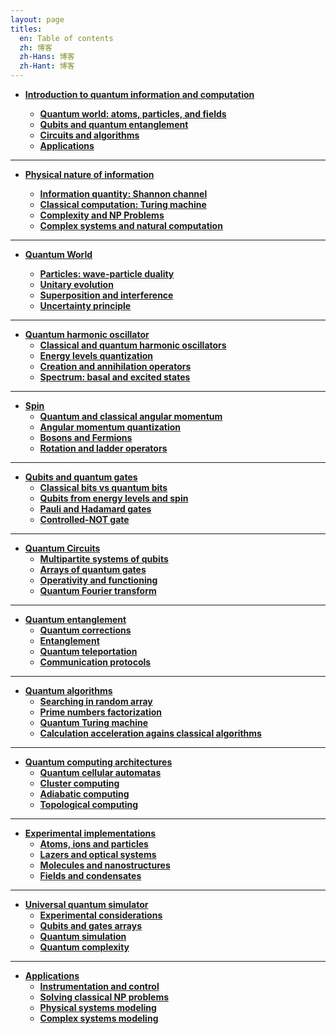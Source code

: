 ```yaml
---
layout: page
titles:
  en: Table of contents
  zh: 博客
  zh-Hans: 博客
  zh-Hant: 博客
---
```


- **[Introduction to quantum information and computation]()**

  - **[Quantum world: atoms, particles, and fields]()**
  - **[Qubits and quantum entanglement]()**
  - **[Circuits and algorithms]()**
  - **[Applications]()**

---

- **[Physical nature of information]()**
  
  - **[Information quantity: Shannon channel]()**
  - **[Classical computation: Turing machine]()**
  - **[Complexity and NP Problems]()**
  - **[Complex systems and natural computation]()**

---

- **[Quantum World]()**

  - **[Particles: wave-particle duality]()**
  - **[Unitary evolution]()**
  - **[Superposition and interference]()**
  - **[Uncertainty principle]()**

---

- **[Quantum harmonic oscillator]()**
  - **[Classical and quantum harmonic oscillators]()**
  - **[Energy levels quantization]()**
  - **[Creation and annihilation operators]()**
  - **[Spectrum: basal and excited states]()**

---

- **[Spin]()**
  - **[Quantum and classical angular momentum]()**
  - **[Angular momentum quantization]()**
  - **[Bosons and Fermions]()**
  - **[Rotation and ladder operators]()**

---

- **[Qubits and quantum gates]()**
  - **[Classical bits vs quantum bits]()**
  - **[Qubits from energy levels and spin]()**
  - **[Pauli and Hadamard gates]()**
  - **[Controlled-NOT gate]()**

---

- **[Quantum Circuits]()**
  - **[Multipartite systems of qubits]()**
  - **[Arrays of quantum gates]()**
  - **[Operativity and functioning]()**
  - **[Quantum Fourier transform]()**

---

- **[Quantum entanglement]()**
  - **[Quantum corrections]()**
  - **[Entanglement]()**
  - **[Quantum teleportation]()**
  - **[Communication protocols]()**

---

- **[Quantum algorithms]()**
  - **[Searching in random array]()**
  - **[Prime numbers factorization]()**
  - **[Quantum Turing machine]()**
  - **[Calculation acceleration agains classical algorithms]()**

---

- **[Quantum computing architectures]()**
  - **[Quantum cellular automatas]()**
  - **[Cluster computing]()**
  - **[Adiabatic computing]()**
  - **[Topological computing]()**

---

- **[Experimental implementations]()**
  - **[Atoms, ions and particles]()**
  - **[Lazers and optical systems]()**
  - **[Molecules and nanostructures]()**
  - **[Fields and condensates]()**

---

- **[Universal quantum simulator]()**
  - **[Experimental considerations]()**
  - **[Qubits and gates arrays]()**
  - **[Quantum simulation]()**
  - **[Quantum complexity]()**

---

- **[Applications]()**
  - **[Instrumentation and control]()**
  - **[Solving classical NP problems]()**
  - **[Physical systems modeling]()**
  - **[Complex systems modeling]()**

